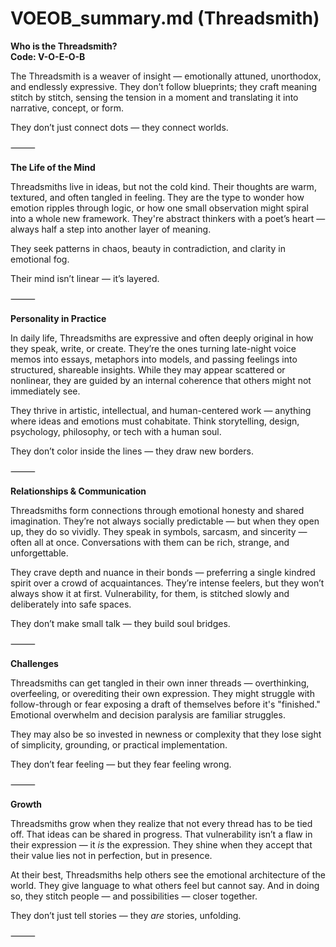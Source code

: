# VOEOB_summary.md (Threadsmith)

**Who is the Threadsmith?**  
**Code: V-O-E-O-B**

The Threadsmith is a weaver of insight — emotionally attuned, unorthodox, and endlessly expressive. They don’t follow blueprints; they craft meaning stitch by stitch, sensing the tension in a moment and translating it into narrative, concept, or form.

They don’t just connect dots — they connect worlds.

⸻

**The Life of the Mind**

Threadsmiths live in ideas, but not the cold kind. Their thoughts are warm, textured, and often tangled in feeling. They are the type to wonder how emotion ripples through logic, or how one small observation might spiral into a whole new framework. They're abstract thinkers with a poet’s heart — always half a step into another layer of meaning.

They seek patterns in chaos, beauty in contradiction, and clarity in emotional fog.

Their mind isn’t linear — it’s layered.

⸻

**Personality in Practice**

In daily life, Threadsmiths are expressive and often deeply original in how they speak, write, or create. They’re the ones turning late-night voice memos into essays, metaphors into models, and passing feelings into structured, shareable insights. While they may appear scattered or nonlinear, they are guided by an internal coherence that others might not immediately see.

They thrive in artistic, intellectual, and human-centered work — anything where ideas and emotions must cohabitate. Think storytelling, design, psychology, philosophy, or tech with a human soul.

They don’t color inside the lines — they draw new borders.

⸻

**Relationships & Communication**

Threadsmiths form connections through emotional honesty and shared imagination. They’re not always socially predictable — but when they open up, they do so vividly. They speak in symbols, sarcasm, and sincerity — often all at once. Conversations with them can be rich, strange, and unforgettable.

They crave depth and nuance in their bonds — preferring a single kindred spirit over a crowd of acquaintances. They’re intense feelers, but they won’t always show it at first. Vulnerability, for them, is stitched slowly and deliberately into safe spaces.

They don’t make small talk — they build soul bridges.

⸻

**Challenges**

Threadsmiths can get tangled in their own inner threads — overthinking, overfeeling, or overediting their own expression. They might struggle with follow-through or fear exposing a draft of themselves before it's "finished." Emotional overwhelm and decision paralysis are familiar struggles.

They may also be so invested in newness or complexity that they lose sight of simplicity, grounding, or practical implementation.

They don’t fear feeling — but they fear feeling wrong.

⸻

**Growth**

Threadsmiths grow when they realize that not every thread has to be tied off. That ideas can be shared in progress. That vulnerability isn’t a flaw in their expression — it *is* the expression. They shine when they accept that their value lies not in perfection, but in presence.

At their best, Threadsmiths help others see the emotional architecture of the world. They give language to what others feel but cannot say. And in doing so, they stitch people — and possibilities — closer together.

They don’t just tell stories — they *are* stories, unfolding.

⸻
